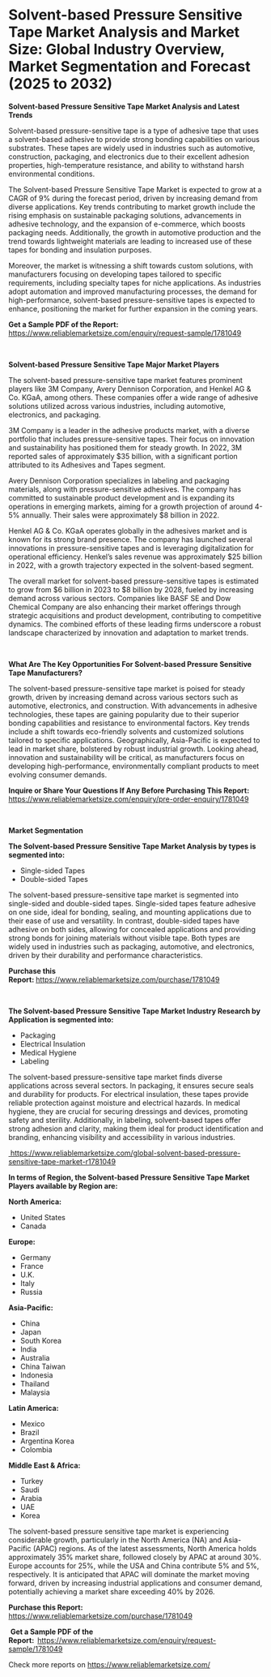 <p><h1>Solvent-based Pressure Sensitive Tape Market Analysis and Market Size: Global Industry Overview, Market Segmentation and Forecast (2025 to 2032)</h1></p><p><strong>Solvent-based Pressure Sensitive Tape Market Analysis and Latest Trends</strong></p>
<p><p>Solvent-based pressure-sensitive tape is a type of adhesive tape that uses a solvent-based adhesive to provide strong bonding capabilities on various substrates. These tapes are widely used in industries such as automotive, construction, packaging, and electronics due to their excellent adhesion properties, high-temperature resistance, and ability to withstand harsh environmental conditions.</p><p>The Solvent-based Pressure Sensitive Tape Market is expected to grow at a CAGR of 9% during the forecast period, driven by increasing demand from diverse applications. Key trends contributing to market growth include the rising emphasis on sustainable packaging solutions, advancements in adhesive technology, and the expansion of e-commerce, which boosts packaging needs. Additionally, the growth in automotive production and the trend towards lightweight materials are leading to increased use of these tapes for bonding and insulation purposes.</p><p>Moreover, the market is witnessing a shift towards custom solutions, with manufacturers focusing on developing tapes tailored to specific requirements, including specialty tapes for niche applications. As industries adopt automation and improved manufacturing processes, the demand for high-performance, solvent-based pressure-sensitive tapes is expected to enhance, positioning the market for further expansion in the coming years.</p></p>
<p><strong>Get a Sample PDF of the Report:&nbsp;</strong> <a href="https://www.reliablemarketsize.com/enquiry/request-sample/1781049?utm_campaign=3564&utm_medium=2&utm_source=Github&utm_content=ia&utm_term=25032025&utm_id=solvent-based-pressure-sensitive-tape">https://www.reliablemarketsize.com/enquiry/request-sample/1781049</a></p>
<p>&nbsp;</p>
<p><strong>Solvent-based Pressure Sensitive Tape Major Market Players</strong></p>
<p><p>The solvent-based pressure-sensitive tape market features prominent players like 3M Company, Avery Dennison Corporation, and Henkel AG & Co. KGaA, among others. These companies offer a wide range of adhesive solutions utilized across various industries, including automotive, electronics, and packaging.</p><p>3M Company is a leader in the adhesive products market, with a diverse portfolio that includes pressure-sensitive tapes. Their focus on innovation and sustainability has positioned them for steady growth. In 2022, 3M reported sales of approximately $35 billion, with a significant portion attributed to its Adhesives and Tapes segment.</p><p>Avery Dennison Corporation specializes in labeling and packaging materials, along with pressure-sensitive adhesives. The company has committed to sustainable product development and is expanding its operations in emerging markets, aiming for a growth projection of around 4-5% annually. Their sales were approximately $8 billion in 2022.</p><p>Henkel AG & Co. KGaA operates globally in the adhesives market and is known for its strong brand presence. The company has launched several innovations in pressure-sensitive tapes and is leveraging digitalization for operational efficiency. Henkel’s sales revenue was approximately $25 billion in 2022, with a growth trajectory expected in the solvent-based segment.</p><p>The overall market for solvent-based pressure-sensitive tapes is estimated to grow from $6 billion in 2023 to $8 billion by 2028, fueled by increasing demand across various sectors. Companies like BASF SE and Dow Chemical Company are also enhancing their market offerings through strategic acquisitions and product development, contributing to competitive dynamics. The combined efforts of these leading firms underscore a robust landscape characterized by innovation and adaptation to market trends.</p></p>
<p>&nbsp;</p>
<p><strong>What Are The Key Opportunities For Solvent-based Pressure Sensitive Tape Manufacturers?</strong></p>
<p><p>The solvent-based pressure-sensitive tape market is poised for steady growth, driven by increasing demand across various sectors such as automotive, electronics, and construction. With advancements in adhesive technologies, these tapes are gaining popularity due to their superior bonding capabilities and resistance to environmental factors. Key trends include a shift towards eco-friendly solvents and customized solutions tailored to specific applications. Geographically, Asia-Pacific is expected to lead in market share, bolstered by robust industrial growth. Looking ahead, innovation and sustainability will be critical, as manufacturers focus on developing high-performance, environmentally compliant products to meet evolving consumer demands.</p></p>
<p><strong>Inquire or Share Your Questions If Any Before Purchasing This Report:</strong> <a href="https://www.reliablemarketsize.com/enquiry/pre-order-enquiry/1781049?utm_campaign=3564&utm_medium=2&utm_source=Github&utm_content=ia&utm_term=25032025&utm_id=solvent-based-pressure-sensitive-tape">https://www.reliablemarketsize.com/enquiry/pre-order-enquiry/1781049</a></p>
<p>&nbsp;</p>
<p><strong>Market Segmentation</strong></p>
<p><strong>The Solvent-based Pressure Sensitive Tape Market Analysis by types is segmented into:</strong></p>
<p><ul><li>Single-sided Tapes</li><li>Double-sided Tapes</li></ul></p>
<p><p>The solvent-based pressure-sensitive tape market is segmented into single-sided and double-sided tapes. Single-sided tapes feature adhesive on one side, ideal for bonding, sealing, and mounting applications due to their ease of use and versatility. In contrast, double-sided tapes have adhesive on both sides, allowing for concealed applications and providing strong bonds for joining materials without visible tape. Both types are widely used in industries such as packaging, automotive, and electronics, driven by their durability and performance characteristics.</p></p>
<p><strong>Purchase this Report:&nbsp;</strong><a href="https://www.reliablemarketsize.com/purchase/1781049?utm_campaign=3564&utm_medium=2&utm_source=Github&utm_content=ia&utm_term=25032025&utm_id=solvent-based-pressure-sensitive-tape">https://www.reliablemarketsize.com/purchase/1781049</a></p>
<p>&nbsp;</p>
<p><strong>The Solvent-based Pressure Sensitive Tape Market Industry Research by Application is segmented into:</strong></p>
<p><ul><li>Packaging</li><li>Electrical Insulation</li><li>Medical Hygiene</li><li>Labeling</li></ul></p>
<p><p>The solvent-based pressure-sensitive tape market finds diverse applications across several sectors. In packaging, it ensures secure seals and durability for products. For electrical insulation, these tapes provide reliable protection against moisture and electrical hazards. In medical hygiene, they are crucial for securing dressings and devices, promoting safety and sterility. Additionally, in labeling, solvent-based tapes offer strong adhesion and clarity, making them ideal for product identification and branding, enhancing visibility and accessibility in various industries.</p></p>
<p><a href="https://www.reliablemarketsize.com/global-solvent-based-pressure-sensitive-tape-market-r1781049?utm_campaign=3564&utm_medium=2&utm_source=Github&utm_content=ia&utm_term=25032025&utm_id=solvent-based-pressure-sensitive-tape">&nbsp;https://www.reliablemarketsize.com/global-solvent-based-pressure-sensitive-tape-market-r1781049</a></p>
<p><strong>In terms of Region, the Solvent-based Pressure Sensitive Tape Market Players available by Region are:</strong></p>
<p>
    <p> <strong> North America: </strong>
        <ul>
            <li>United States</li>
            <li>Canada</li>
        </ul>
        </p> 
    <p> <strong> Europe: </strong>
        <ul>
            <li>Germany</li>
            <li>France</li>
            <li>U.K.</li>
            <li>Italy</li>
            <li>Russia</li>
        </ul>
        </p> 
    <p> <strong> Asia-Pacific: </strong>
        <ul>
            <li>China</li>
            <li>Japan</li>
            <li>South Korea</li>
            <li>India</li>
            <li>Australia</li>
            <li>China Taiwan</li>
            <li>Indonesia</li>
            <li>Thailand</li>
            <li>Malaysia</li>
        </ul>
        </p> 
    <p> <strong> Latin America: </strong>
        <ul>
            <li>Mexico</li>
            <li>Brazil</li>
            <li>Argentina Korea</li>
            <li>Colombia</li>
        </ul>
        </p> 
    <p> <strong> Middle East & Africa: </strong>
        <ul>
            <li>Turkey</li>
            <li>Saudi</li>
            <li>Arabia</li>
            <li>UAE</li>
            <li>Korea</li>
        </ul>
    </p>
    </p>
<p><p>The solvent-based pressure sensitive tape market is experiencing considerable growth, particularly in the North America (NA) and Asia-Pacific (APAC) regions. As of the latest assessments, North America holds approximately 35% market share, followed closely by APAC at around 30%. Europe accounts for 25%, while the USA and China contribute 5% and 5%, respectively. It is anticipated that APAC will dominate the market moving forward, driven by increasing industrial applications and consumer demand, potentially achieving a market share exceeding 40% by 2026.</p></p>
<p><strong>Purchase this Report: </strong><a href="https://www.reliablemarketsize.com/purchase/1781049?utm_campaign=3564&utm_medium=2&utm_source=Github&utm_content=ia&utm_term=25032025&utm_id=solvent-based-pressure-sensitive-tape">https://www.reliablemarketsize.com/purchase/1781049</a></p>
<p>&nbsp;<strong>Get a Sample PDF of the Report:&nbsp;&nbsp;</strong><a href="https://www.reliablemarketsize.com/enquiry/request-sample/1781049?utm_campaign=3564&utm_medium=2&utm_source=Github&utm_content=ia&utm_term=25032025&utm_id=solvent-based-pressure-sensitive-tape">https://www.reliablemarketsize.com/enquiry/request-sample/1781049</a></p>
<p><strong></strong></p>
<p>Check more reports on <a href="https://www.reliablemarketsize.com/?utm_campaign=3564&utm_medium=2&utm_source=Github&utm_content=ia&utm_term=25032025&utm_id=solvent-based-pressure-sensitive-tape">https://www.reliablemarketsize.com/</a></p>